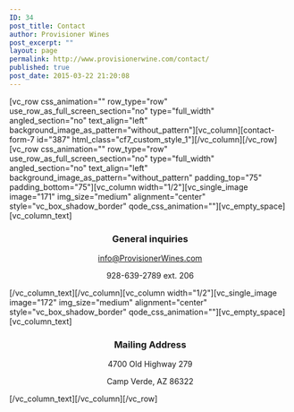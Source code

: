 ```yaml
---
ID: 34
post_title: Contact
author: Provisioner Wines
post_excerpt: ""
layout: page
permalink: http://www.provisionerwine.com/contact/
published: true
post_date: 2015-03-22 21:20:08
---
```

[vc_row css_animation="" row_type="row" use_row_as_full_screen_section="no" type="full_width" angled_section="no" text_align="left" background_image_as_pattern="without_pattern"][vc_column][contact-form-7 id="387" html_class="cf7_custom_style_1"][/vc_column][/vc_row][vc_row css_animation="" row_type="row" use_row_as_full_screen_section="no" type="full_width" angled_section="no" text_align="left" background_image_as_pattern="without_pattern" padding_top="75" padding_bottom="75"][vc_column width="1/2"][vc_single_image image="171" img_size="medium" alignment="center" style="vc_box_shadow_border" qode_css_animation=""][vc_empty_space][vc_column_text]
<h3 style="text-align: center;">General inquiries</h3>
<p style="text-align: center;"><a href="mailto:info@ProvisionerWines.com">info@ProvisionerWines.com</a></p>
<p style="text-align: center;">928-639-2789 ext. 206</p>
[/vc_column_text][/vc_column][vc_column width="1/2"][vc_single_image image="172" img_size="medium" alignment="center" style="vc_box_shadow_border" qode_css_animation=""][vc_empty_space][vc_column_text]
<h3 style="text-align: center;">Mailing Address</h3>
<p style="text-align: center;">4700 Old Highway 279</p>
<p style="text-align: center;">Camp Verde, AZ 86322</p>
[/vc_column_text][/vc_column][/vc_row]